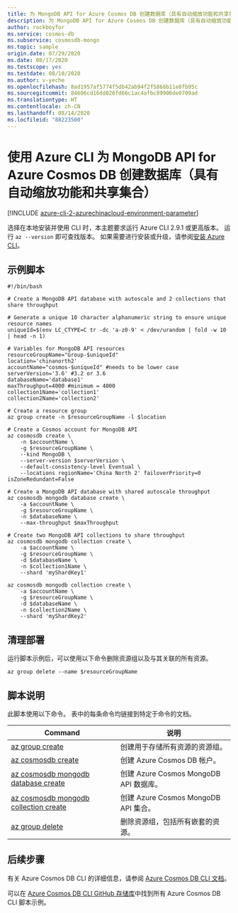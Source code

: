 ```yaml
---
title: 为 MongoDB API for Azure Cosmos DB 创建数据库（具有自动缩放功能和共享集合）
description: 为 MongoDB API for Azure Cosmos DB 创建数据库（具有自动缩放功能和共享集合）
author: rockboyfor
ms.service: cosmos-db
ms.subservice: cosmosdb-mongo
ms.topic: sample
origin.date: 07/29/2020
ms.date: 08/17/2020
ms.testscope: yes
ms.testdate: 08/10/2020
ms.author: v-yeche
ms.openlocfilehash: 8ad1957af5774f5db42ab94f2f5868b11e8fb95c
ms.sourcegitcommit: 84606cd16dd026fd66c1ac4afbc89906de0709ad
ms.translationtype: HT
ms.contentlocale: zh-CN
ms.lasthandoff: 08/14/2020
ms.locfileid: "88223500"
---
```

<!--Verify successfully-->
# <a name="create-a-database-with-autoscale-and-shared-collections-for-mongodb-api-for-azure-cosmos-db-using-azure-cli"></a>使用 Azure CLI 为 MongoDB API for Azure Cosmos DB 创建数据库（具有自动缩放功能和共享集合）

[!INCLUDE [azure-cli-2-azurechinacloud-environment-parameter](../../../../../includes/azure-cli-2-azurechinacloud-environment-parameter.md)]

选择在本地安装并使用 CLI 时，本主题要求运行 Azure CLI 2.9.1 或更高版本。 运行 `az --version` 即可查找版本。 如果需要进行安装或升级，请参阅[安装 Azure CLI](https://docs.azure.cn/cli/install-azure-cli?view=azure-cli-latest)。

## <a name="sample-script"></a>示例脚本

```azurecli
#!/bin/bash

# Create a MongoDB API database with autoscale and 2 collections that share throughput

# Generate a unique 10 character alphanumeric string to ensure unique resource names
uniqueId=$(env LC_CTYPE=C tr -dc 'a-z0-9' < /dev/urandom | fold -w 10 | head -n 1)

# Variables for MongoDB API resources
resourceGroupName="Group-$uniqueId"
location='chinanorth2'
accountName="cosmos-$uniqueId" #needs to be lower case
serverVersion='3.6' #3.2 or 3.6
databaseName='database1'
maxThroughput=4000 #minimum = 4000
collection1Name='collection1'
collection2Name='collection2'

# Create a resource group
az group create -n $resourceGroupName -l $location

# Create a Cosmos account for MongoDB API
az cosmosdb create \
    -n $accountName \
    -g $resourceGroupName \
    --kind MongoDB \
    --server-version $serverVersion \
    --default-consistency-level Eventual \
    --locations regionName='China North 2' failoverPriority=0 isZoneRedundant=False

# Create a MongoDB API database with shared autoscale throughput
az cosmosdb mongodb database create \
    -a $accountName \
    -g $resourceGroupName \
    -n $databaseName \
    --max-throughput $maxThroughput

# Create two MongoDB API collections to share throughput
az cosmosdb mongodb collection create \
    -a $accountName \
    -g $resourceGroupName \
    -d $databaseName \
    -n $collection1Name \
    --shard 'myShardKey1'

az cosmosdb mongodb collection create \
    -a $accountName \
    -g $resourceGroupName \
    -d $databaseName \
    -n $collection2Name \
    --shard 'myShardKey2'

```

## <a name="clean-up-deployment"></a>清理部署

运行脚本示例后，可以使用以下命令删除资源组以及与其关联的所有资源。

```azurecli
az group delete --name $resourceGroupName
```

## <a name="script-explanation"></a>脚本说明

此脚本使用以下命令。 表中的每条命令均链接到特定于命令的文档。

| Command | 说明 |
|---|---|
| [az group create](https://docs.azure.cn/cli/group?view=azure-cli-latest#az-group-create) | 创建用于存储所有资源的资源组。 |
| [az cosmosdb create](https://docs.azure.cn/cli/cosmosdb?view=azure-cli-latest#az-cosmosdb-create) | 创建 Azure Cosmos DB 帐户。 |
| [az cosmosdb mongodb database create](https://docs.azure.cn/cli/cosmosdb/mongodb/database?view=azure-cli-latest#az-cosmosdb-mongodb-database-create) | 创建 Azure Cosmos MongoDB API 数据库。 |
| [az cosmosdb mongodb collection create](https://docs.azure.cn/cli/cosmosdb/mongodb/collection?view=azure-cli-latest#az-cosmosdb-mongodb-collection-create) | 创建 Azure Cosmos MongoDB API 集合。 |
| [az group delete](https://docs.azure.cn/cli/group?view=azure-cli-latest#az-group-delete) | 删除资源组，包括所有嵌套的资源。 |

## <a name="next-steps"></a>后续步骤

有关 Azure Cosmos DB CLI 的详细信息，请参阅 [Azure Cosmos DB CLI 文档](https://docs.azure.cn/cli/cosmosdb?view=azure-cli-latest)。

可以在 [Azure Cosmos DB CLI GitHub 存储库](https://github.com/Azure-Samples/azure-cli-samples/tree/master/cosmosdb)中找到所有 Azure Cosmos DB CLI 脚本示例。

<!-- Update_Description: new article about autoscale -->
<!--NEW.date: 08/10/2020-->